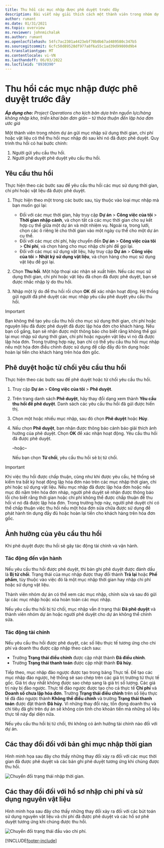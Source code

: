 ```yaml
---
title: Thu hồi các mục nhập được phê duyệt trước đây
description: Bài viết này giải thích cách một thành viên trong nhóm dự án có thể yêu cầu thu hồi hồ sơ sử dụng vật liệu, chi phí và thời gian đã được đệ trình và phê duyệt trước đó cũng như cách người quản lý dự án có thể phê duyệt hoặc từ chối yêu cầu thu hồi.
author: rumant
ms.date: 01/31/2021
ms.topic: overview
ms.reviewer: johnmichalak
ms.author: rumant
ms.openlocfilehash: 54fc7ac2301a4423ebf70b0b67ad489580c347b5
ms.sourcegitcommit: 6cfc50d89528df977a8f6a55c1ad39d99800d9b4
ms.translationtype: MT
ms.contentlocale: vi-VN
ms.lasthandoff: 06/03/2022
ms.locfileid: "8930390"
---
```

# <a name="recall-previously-approved-entries"></a>Thu hồi các mục nhập được phê duyệt trước đây

_**Áp dụng cho:** Project Operations cho kịch bản dựa trên nguồn lực/hàng không nhập kho, triển khai bản đơn giản – từ thỏa thuận đến lập hóa đơn ước giá_

Một thành viên trong nhóm dự án gửi mục nhập sử dụng thời gian, chi phí hoặc vật liệu có thể thu hồi mục nhập đó sau khi nó đã được phê duyệt. Quy trình thu hồi có hai bước chính:

1. Người gửi yêu cầu thu hồi.
2. Người phê duyệt phê duyệt yêu cầu thu hồi.

## <a name="request-a-recall"></a>Yêu cầu thu hồi

Thực hiện theo các bước sau để yêu cầu thu hồi các mục sử dụng thời gian, chi phí hoặc vật liệu đã được phê duyệt.

1. Thực hiện theo một trong các bước sau, tùy thuộc vào loại mục nhập mà bạn muốn gọi lại:

    - Đối với các mục thời gian, hãy truy cập **Dự án** \> **Công việc của tôi** \> **Thời gian nhập cảnh**, và chọn tất cả các mục thời gian cho sự kết hợp cụ thể giữa một dự án và một nhiệm vụ. Ngoài ra, trong lưới, chọn các ô riêng lẻ cho thời gian vào một ngày cụ thể cho một dự án cụ thể.
    - Đối với các mục chi phí, hãy chuyển đến **Dự án** \> **Công việc của tôi** \> **Chi phí**, và chọn hàng cho mục nhập chi phí để gọi lại.
    - Đối với các mục sử dụng vật liệu, hãy truy cập **Dự án** \> **Công việc của tôi** \> **Nhật ký sử dụng vật liệu**, và chọn hàng cho mục sử dụng vật liệu để gọi lại.

2. Chọn **Thu hồi**. Một hộp thoại xác nhận sẽ xuất hiện. Nếu các mục sử dụng thời gian, chi phí hoặc vật liệu đã chọn đã được phê duyệt, bạn sẽ được nhắc nhập lý do thu hồi.
3. Nhập một lý do để thu hồi rồi chọn **OK** để xác nhận hoạt động. Hệ thống gửi người đã phê duyệt các mục nhập yêu cầu phê duyệt yêu cầu thu hồi.

> [!IMPORTANT]
> Bạn không thể tạo yêu cầu thu hồi cho mục sử dụng thời gian, chi phí hoặc nguyên liệu đã được phê duyệt đã được lập hóa đơn cho khách hàng. Nếu bạn cố gắng, bạn sẽ nhận được một thông báo cho biết rằng không thể gọi lại mục nhập sử dụng thời gian, chi phí hoặc nguyên vật liệu vì nó đã được lập hóa đơn. Trong trường hợp này, bạn chỉ có thể yêu cầu thu hồi mục nhập nếu một hóa đơn điều chỉnh được sử dụng để cấp đầy đủ tín dụng hoặc hoàn lại tiền cho khách hàng trên hóa đơn gốc.

## <a name="approve-or-reject-a-recall-request"></a>Phê duyệt hoặc từ chối yêu cầu thu hồi

Thực hiện theo các bước sau để phê duyệt hoặc từ chối yêu cầu thu hồi.

1. Truy cập **Dự án** \> **Công việc của tôi** \> **Phê duyệt**.
2. Trên trang danh sách **Phê duyệt**, hãy thay đổi dạng xem thành **Yêu cầu thu hồi để phê duyệt**. Danh sách các yêu cầu thu hồi đã gửi được hiển thị.
3. Chọn một hoặc nhiều mục nhập, sau đó chọn **Phê duyệt** hoặc **Hủy**.
4. Nếu chọn **Phê duyệt**, bạn nhận được thông báo cảnh báo giải thích ảnh hưởng của phê duyệt. Chọn **OK** để xác nhận hoạt động. Yêu cầu thu hồi đã được phê duyệt.

    –hoặc–

    Nếu bạn chọn **Từ chối**, yêu cầu thu hồi sẽ bị từ chối.

> [!IMPORTANT]
> Khi việc thu hồi được chấp thuận, cũng như khi được yêu cầu, hệ thống sẽ kiểm tra bất kỳ hoạt động lập hóa đơn nào trên các mục nhập thời gian, chi phí hoặc sử dụng vật liệu. Nếu mục nhập đã được lập hóa đơn hoặc nếu mục đó nằm trên hóa đơn nháp, người phê duyệt sẽ nhận được thông báo lỗi cho biết rằng thời gian hoặc chi phí không thể được chấp thuận để thu hồi vì nó đã được lập hóa đơn. Trong trường hợp này, người phê duyệt chỉ có thể chấp thuận việc thu hồi nếu một hóa đơn sửa chữa được sử dụng để phát hành tín dụng đầy đủ hoặc hoàn lại tiền cho khách hàng trên hóa đơn gốc.

## <a name="impact-of-a-recall-request"></a>Ảnh hưởng của yêu cầu thu hồi

Khi phê duyệt được thu hồi sẽ gây tác động tài chính và vận hành.

### <a name="operational-impact"></a>Tác động đến vận hành

Nếu yêu cầu thu hồi được phê duyệt, thì bản ghi phê duyệt được đánh dấu là **Bị từ chối**. Trạng thái của mục nhập được thay đổi thành **Trả lại** hoặc **Phế phẩm**, tùy thuộc vào việc đó là một mục nhập thời gian hay nhập chi phí hoặc sử dụng vật liệu.

Thành viên nhóm dự án có thể xem các mục nhập, chỉnh sửa và sau đó gửi lại các mục nhập hoặc xóa hoàn toàn các mục nhập.

Nếu yêu cầu thu hồi bị từ chối, mục nhập vẫn ở trạng thái **Đã phê duyệt** và thành viên nhóm dự án hoặc người phê duyệt cho dự án không thể chỉnh sửa.

### <a name="financial-impact"></a>Tác động tài chính

Nếu yêu cầu thu hồi được phê duyệt, các số liệu thực tế tương ứng cho chi phí và doanh thu được cập nhập theo cách sau:

- Trường **Trạng thái điều chỉnh** được cập nhật thành **Đã điều chỉnh**.
- Trường **Trạng thái thanh toán** được cập nhật thành **Đã hủy**.

Tiếp theo, mục nhập đảo ngược được tạo trong bảng Thực tế. Để tạo các mục nhập đảo ngược, hệ thống sẽ sao chép trên các giá trị trường từ thực tế gốc. Giá trị duy nhất không được sao chép sang là giá trị số lượng. Các giá trị này bị đảo ngược. Thực tế đảo ngược được tạo cho cả thực tế **Chi phí** và **Doanh số chưa lập hóa đơn**. Trường **Trạng thái điều chỉnh** trên số liệu thực tế đã đảo ngược thành **Không thể điều chỉnh** và trường **Trạng thái thanh toán** được đặt thành **Đã hủy**. Vì những thay đổi này, tồn đọng doanh thu và chi tiêu đã ghi trên dự án sẽ không còn tính cho khoản tiền mà những số liệu thực tế này đại diện nữa.

Nếu yêu cầu thu hồi bị từ chối, thì không có ảnh hưởng tài chính nào đối với dự án.

## <a name="changes-to-time-entry-records"></a>Các thay đổi đối với bản ghi mục nhập thời gian

Hình minh họa sau đây cho thấy những thay đổi xảy ra đối với các mục thời gian đã được phê duyệt và các bản ghi phê duyệt tương ứng khi chúng được thu hồi.

![Chuyển đổi trạng thái nhập thời gian.](media/TimeEntryStateTransitions.png)

## <a name="changes-to-expense-and-material-usage-entry-records"></a>Các thay đổi đối với hồ sơ nhập chi phí và sử dụng nguyên vật liệu

Hình minh họa sau đây cho thấy những thay đổi xảy ra đối với các bút toán sử dụng nguyên vật liệu và chi phí đã được phê duyệt và các hồ sơ phê duyệt tương ứng khi chúng được thu hồi.

![Chuyển đổi trạng thái đầu vào chi phí.](media/ExpenseEntryStateTransitions.png)

[!INCLUDE[footer-include](../includes/footer-banner.md)]
